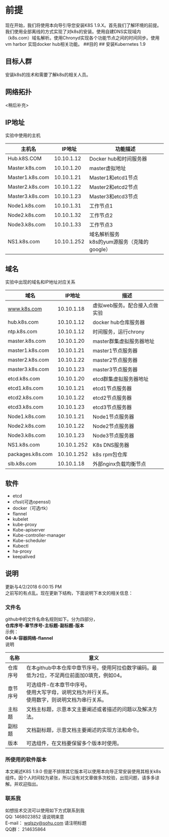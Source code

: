 # 前提 #
现在开始，我们将使用本向导引导您安装K8S 1.9.X。首先我们了解环境的前提。我们使用全部离线的方式实现了对k8s的安装。使用自建DNS实现域内（k8s.com）域名解析。使用Chronyd实现各个功能节点之间的时间同步。使用vm harbor 实现docker hub相关功能。
##目的 ##
安装Kubernetes 1.9
## 目标人群 ## 
安装k8s的技术和需要了解k8s的相关人员。
## 网络拓扑 ##
<稍后补充>

## IP地址 ##
实验中使用的主机

|主机名|IP地址|功能描述|
|-----|------|---|
|Hub.k8S.COM|10.10.1.12|Docker hub和时间服务器|
|Master.k8s.com|10.10.1.20|master虚拟地址|
|Master1.k8s.com|10.10.1.21|Master1和etcd1节点|
|Master2.k8s.com|10.10.1.22|Master2和etcd2节点|
|Master3.k8s.com|10.10.1.23|Master3和etcd3节点|
|Node1.k8s.com|10.10.1.31|工作节点1|
|Node2.k8s.com|10.10.1.32|工作节点2|
|Node3.k8s.com|10.10.1.33|工作节点3|
|NS1.k8s.com|10.10.1.252|域名解析服务<br>k8s的yum源服务（克隆的google）|

## 域名 ##
实验中出现的域名和IP地址对应关系

|域名|IP地址|描述|
|---|---|---|
|www.k8s.com|10.10.1.18|虚拟web服务。配合接入点做实验|
|hub.k8s.com|10.10.1.12|docker hub仓库服务器|
|ntp.k8s.com|10.10.1.12|时间服务，运行chrony|
|master.k8s.com|10.10.1.20|master群集虚拟服务器地址|
|master1.k8s.com|10.10.1.21|master1节点服务器|
|master2.k8s.com|10.10.1.22|master2节点服务器|
|master3.k8s.com|10.10.1.23|master3节点服务器|
|etcd.k8s.com|10.10.1.20|etcd群集虚拟服务器地址|
|etcd1.k8s.com|10.10.1.21|etcd1节点服务器|
|etcd2.k8s.com|10.10.1.22|etcd2节点服务器|
|etcd3.k8s.com|10.10.1.23|etcd3节点服务器|
|Node1.k8s.com|10.10.1.21|Node1节点服务器|
|Node2.k8s.com|10.10.1.22|Node2节点服务器|
|Node3.k8s.com|10.10.1.23|Node3节点服务器|
|NS1.k8s.com|10.10.1.252|K8s DNS服务器|
|packages.k8s.com|10.10.1.252|k8s rpm包仓库|
|slb.k8s.com|10.10.1.18|外部nginx负载均衡节点|

## 软件 ##
* etcd
* cfssl(可选openssl)
* docker（可选rtk）
* flannel
* kubelet
* kube-proxy
* Kube-apiserver
* Kube-controller-manager
* Kube-scheduler
* Kubectl
* ha-proxy
* keepalived


## 说明 ##
更新与4/2/2018 6:00:15 PM<br> 
之前写的有点乱。现在更新下结构，下面说明下本文的相关信息：<br>
### 文件名 ###
github中的文件名命名规则如下。分为四部分，<br>
**仓库序号-章节序号-主标题-副标题-版本**<br>
示例：<br>
**04-A-容器网络-flannel**<br>
说明<br>

|名称|意义|
|---|---|
|仓库序号|在本github中本仓库中章节序号。使用阿拉伯数字编码。最低为2位，不足两位前面加0填充，例如04。|
|章节序号|可选组件-在本章节中序号。<br>使用大写字母，说明文档为并行关系。<br>使用数字，则说明文档为串行关系。|
|主标题|文档主标题，示意本文主要阐述或者描述的问题以及解决方法。|
|副标题|文档副标题，示意文档主要阐述的实现方法和命令。|
|版本|可选组件，在文档要保留多个版本时使用。

### 所使用的软件版本 ###
本文阐述K8S 1.9.0 但是不排除其它版本可以使用本向导正常安装使用其相关k8s组件。因个人时间较为紧张，所以没有对文章做多次校验，出现问题，请多多谅解。并欢迎指出。<br>
### 联系我 ###
如想技术交流可以使用如下方式联系到我<br>
QQ: 1468023852 请说明来意<br>
E-mail： wqlszy@sohu.com 请注明标题<br>
QQ群： 214635864 <br>



